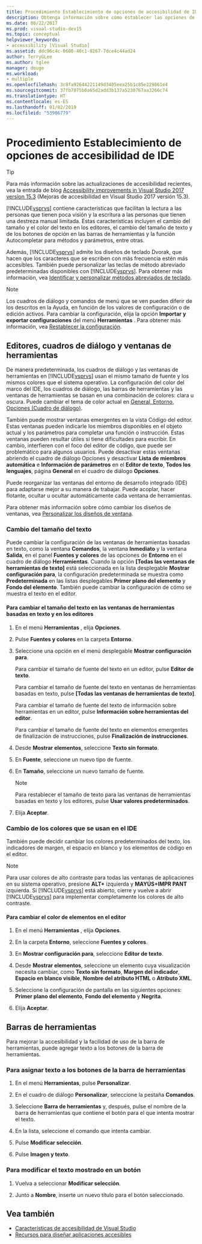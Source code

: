 ```yaml
---
title: Procedimiento Establecimiento de opciones de accesibilidad de IDE
description: Obtenga información sobre cómo establecer las opciones de accesibilidad en Visual Studio para que el entorno de desarrollo integrado (IDE) sea más fácil de usar para todos, incluidos los usuarios con problemas de visión para leer y con limitaciones para escribir.
ms.date: 08/22/2017
ms.prod: visual-studio-dev15
ms.topic: conceptual
helpviewer_keywords:
- accessibility [Visual Studio]
ms.assetid: ddc96c4c-0600-46c1-8267-7dce4c44ad24
author: TerryGLee
ms.author: tglee
manager: douge
ms.workload:
- multiple
ms.openlocfilehash: 3c8fa92644221149d3405eea25b1c85e229861e4
ms.sourcegitcommit: 37fb7075b0a65d2add3b137a5230767aa3266c74
ms.translationtype: HT
ms.contentlocale: es-ES
ms.lasthandoff: 01/02/2019
ms.locfileid: "53906779"
---
```

# <a name="how-to-set-ide-accessibility-options"></a>Procedimiento Establecimiento de opciones de accesibilidad de IDE

> [!TIP]
> Para más información sobre las actualizaciones de accesibilidad recientes, vea la entrada de blog [Accessibility improvements in Visual Studio 2017 version 15.3](https://blogs.msdn.microsoft.com/visualstudio/2017/08/14/accessibility-improvements-in-visual-studio-2017-version-15-3/) (Mejoras de accesibilidad en Visual Studio 2017 versión 15.3).

[!INCLUDE[vsprvs](../../code-quality/includes/vsprvs_md.md)] contiene características que facilitan la lectura a las personas que tienen poca visión y la escritura a las personas que tienen una destreza manual limitada. Estas características incluyen el cambio del tamaño y el color del texto en los editores, el cambio del tamaño de texto y de los botones de opción en las barras de herramientas y la función Autocompletar para métodos y parámetros, entre otras.

Además, [!INCLUDE[vsprvs](../../code-quality/includes/vsprvs_md.md)] admite los diseños de teclado Dvorak, que hacen que los caracteres que se escriben con más frecuencia estén más accesibles. También puede personalizar las teclas de método abreviado predeterminadas disponibles con [!INCLUDE[vsprvs](../../code-quality/includes/vsprvs_md.md)]. Para obtener más información, vea [Identificar y personalizar métodos abreviados de teclado](../../ide/identifying-and-customizing-keyboard-shortcuts-in-visual-studio.md).

> [!NOTE]
> Los cuadros de diálogo y comandos de menú que se ven pueden diferir de los descritos en la Ayuda, en función de los valores de configuración o de edición activos. Para cambiar la configuración, elija la opción **Importar y exportar configuraciones** del menú **Herramientas** . Para obtener más información, vea [Restablecer la configuración](../environment-settings.md#reset-settings).

## <a name="editors-dialogs-and-tool-windows"></a>Editores, cuadros de diálogo y ventanas de herramientas

 De manera predeterminada, los cuadros de diálogo y las ventanas de herramientas en [!INCLUDE[vsprvs](../../code-quality/includes/vsprvs_md.md)] usan el mismo tamaño de fuente y los mismos colores que el sistema operativo. La configuración del color del marco del IDE, los cuadros de diálogo, las barras de herramientas y las ventanas de herramientas se basan en una combinación de colores: clara u oscura. Puede cambiar el tema de color actual en [General, Entorno, Opciones (Cuadro de diálogo)](../../ide/reference/general-environment-options-dialog-box.md).

 También puede mostrar ventanas emergentes en la vista Código del editor. Estas ventanas pueden indicarle los miembros disponibles en el objeto actual y los parámetros para completar una función o instrucción. Estas ventanas pueden resultar útiles si tiene dificultades para escribir. En cambio, interfieren con el foco del editor de código, que puede ser problemático para algunos usuarios. Puede desactivar estas ventanas abriendo el cuadro de diálogo Opciones y desactivar **Lista de miembros automática** e **Información de parámetros** en el **Editor de texto**, **Todos los lenguajes**, página **General** en el cuadro de diálogo **Opciones**.

 Puede reorganizar las ventanas del entorno de desarrollo integrado (IDE) para adaptarse mejor a su manera de trabajar. Puede acoplar, hacer flotante, ocultar u ocultar automáticamente cada ventana de herramientas.

 Para obtener más información sobre cómo cambiar los diseños de ventanas, vea [Personalizar los diseños de ventana](../../ide/customizing-window-layouts-in-visual-studio.md).

### <a name="changing-the-size-of-text"></a>Cambio del tamaño del texto

 Puede cambiar la configuración de las ventanas de herramientas basadas en texto, como la ventana **Comandos**, la ventana **Inmediato** y la ventana **Salida**, en el panel **Fuentes y colores** de las opciones de **Entorno** en el cuadro de diálogo **Herramientas**. Cuando la opción **[Todas las ventanas de herramientas de texto]** está seleccionada en la lista desplegable **Mostrar configuración para**, la configuración predeterminada se muestra como **Predeterminada** en las listas desplegables **Primer plano del elemento** y **Fondo del elemento**. También puede cambiar la configuración de cómo se muestra el texto en el editor.

#### <a name="to-change-the-size-of-text-in-text-based-tool-windows-and-editors"></a>Para cambiar el tamaño del texto en las ventanas de herramientas basadas en texto y en los editores

1.  En el menú **Herramientas** , elija **Opciones**.

2.  Pulse **Fuentes y colores** en la carpeta **Entorno**.

3.  Seleccione una opción en el menú desplegable **Mostrar configuración para**.

     Para cambiar el tamaño de fuente del texto en un editor, pulse **Editor de texto**.

     Para cambiar el tamaño de fuente del texto en ventanas de herramientas basadas en texto, pulse **[Todas las ventanas de herramientas de texto]**.

     Para cambiar el tamaño de fuente del texto de información sobre herramientas en un editor, pulse **Información sobre herramientas del editor**.

     Para cambiar el tamaño de fuente del texto en elementos emergentes de finalización de instrucciones, pulse **Finalización de instrucciones**.

4.  Desde **Mostrar elementos**, seleccione **Texto sin formato**.

5.  En **Fuente**, seleccione un nuevo tipo de fuente.

6.  En **Tamaño**, seleccione un nuevo tamaño de fuente.

    > [!NOTE]
    > Para restablecer el tamaño de texto para las ventanas de herramientas basadas en texto y los editores, pulse **Usar valores predeterminados**.

7.  Elija **Aceptar**.

### <a name="change-the-colors-that-are-used-in-the-ide"></a>Cambio de los colores que se usan en el IDE

 También puede decidir cambiar los colores predeterminados del texto, los indicadores de margen, el espacio en blanco y los elementos de código en el editor.

> [!NOTE]
> Para usar colores de alto contraste para todas las ventanas de aplicaciones en su sistema operativo, presione <strong>ALT+</strong> izquierda y **MAYÚS+IMPR PANT** izquierda. Si [!INCLUDE[vsprvs](../../code-quality/includes/vsprvs_md.md)] está abierto, cierre y vuelve a abrir [!INCLUDE[vsprvs](../../code-quality/includes/vsprvs_md.md)] para implementar completamente los colores de alto contraste.

#### <a name="to-change-the-color-of-items-in-the-editor"></a>Para cambiar el color de elementos en el editor

1.  En el menú **Herramientas** , elija **Opciones**.

2.  En la carpeta **Entorno**, seleccione **Fuentes y colores**.

3.  En **Mostrar configuración para**, seleccione **Editor de texto**.

4.  Desde **Mostrar elementos**, seleccione un elemento cuya visualización necesita cambiar, como **Texto sin formato**, **Margen del indicador**, **Espacio en blanco visible**, **Nombre del atributo HTML** o **Atributo XML**.

5.  Seleccione la configuración de pantalla en las siguientes opciones: **Primer plano del elemento**, **Fondo del elemento** y **Negrita**.

6.  Elija **Aceptar**.

## <a name="toolbars"></a>Barras de herramientas

 Para mejorar la accesibilidad y la facilidad de uso de la barra de herramientas, puede agregar texto a los botones de la barra de herramientas.

### <a name="to-assign-text-to-toolbar-buttons"></a>Para asignar texto a los botones de la barra de herramientas

1.  En el menú **Herramientas**, pulse **Personalizar**.

2.  En el cuadro de diálogo **Personalizar**, seleccione la pestaña **Comandos**.

3.  Seleccione **Barra de herramientas** y, después, pulse el nombre de la barra de herramientas que contiene el botón para el que intenta mostrar el texto.

4.  En la lista, seleccione el comando que intenta cambiar.

5.  Pulse **Modificar selección**.

6.  Pulse **Imagen y texto**.

### <a name="to-modify-the-displayed-text-in-a-button"></a>Para modificar el texto mostrado en un botón

1.  Vuelva a seleccionar **Modificar selección**.

2.  Junto a **Nombre**, inserte un nuevo título para el botón seleccionado.

## <a name="see-also"></a>Vea también

* [Características de accesibilidad de Visual Studio](../../ide/reference/accessibility-features-of-visual-studio.md)
* [Recursos para diseñar aplicaciones accesibles](../../ide/reference/resources-for-designing-accessible-applications.md)
